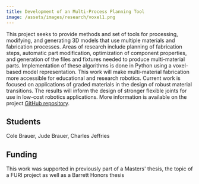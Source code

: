 ```yaml
---
title: Development of an Multi-Process Planning Tool
image: /assets/images/research/voxel1.png
---
```


This project seeks to provide methods and set of tools for processing, modifying, and generating 3D models that use multiple materials and fabrication processes. Areas of research include planning of fabrication steps, automatic part modification, optimization of component properties, and generation of the
files and fixtures needed to produce multi-material parts. Implementation of these algorithms is done in Python using a voxel-based model representation. This work will make multi-material fabrication more accessible for educational and research robotics.  Current work is focused on applications of graded materials in the design of robust material transitions. The results will inform the design of stronger flexible joints for use in low-cost robotics applications.  More information is available on the project [GitHub repository](https://github.com/cdbrauer/VoxelFuse).

## Students

Cole Brauer, Jude Brauer, Charles Jeffries

## Funding

This  work  was  supported in previously part of a Masters' thesis, the topic of a FURI project as well as a Barrett Honors thesis
